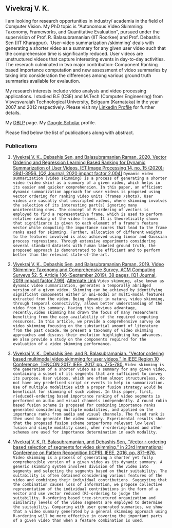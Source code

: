 ## Vivekraj V. K.

I am looking for research opportunities in industry/ academia in the field of Computer Vision. My PhD topic is "Autonomous Video Skimming: Taxonomy, Frameworks, and Quantitative Evaluation", pursued under the supervision of Prof. R. Balasubramanian (IIT Roorkee) and Prof. Debashis Sen (IIT Kharagpur). 'User-video summarization /skimming’ deals with generating a shorter video as a summary for any given user video such that the comprehension time is significantly reduced. User videos are unstructured videos that capture interesting events in day-to-day activities. The reserach culminated in two major contribution: Component Ranking based importance computation and new assessment of video summaries by taking into consideration the differences among various ground truth summaries available for evalaution.

My research interests include video analysis and video processing applications. I studied B.E (CSE) and M.Tech (Computer Engineering) from Visvesvaraiah Technological University, Belgaum (Karnataka) in the year 2007 and 2012 respectively. Please visit my [LinkedIn Profile](https://www.linkedin.com/in/vivekraj-v-k-1196a536) for further details.

My [DBLP](https://dblp.org/pid/198/9481.html) page. My [Google Scholar](https://scholar.google.com/citations?user=vH-1g5gAAAAJ&hl=en) profile.

Please find below the list of publications along with abstract.
### Publications
1.  [Vivekraj V. K., Debashis Sen, and Balasubramanian Raman. 2020. Vector Ordering and Regression Learning Based Ranking for Dynamic Summarization of User Videos. IET Image Processing 14, no. 15 (2020): 3941-3956. [Q2 Journal, 2020 impact factor 2.004]](https://doi.org/10.1049/iet-ipr.2020.0234)
```Dynamic video summarization (video skimming) is a process of generating a shorter video (video skim) as a summary of a given video, which helps in its easier and quicker comprehension. In this paper, an efficient dynamic summarization approach for user videos is proposed using vector ordering for ranking video units (frames /shots). User videos are casually shot unscripted videos, where skimming involves the selection of its interesting part(s) ignoring many uninteresting ones. The concept of R-ordering of vectors is employed to find a representative frame, which is used to perform relative ranking of the video frames. It is theoretically shown that significance is given to each element of a frame's feature vector while computing the importance scores that lead to the frame ranks used for skimming. Further, allocation of different weights to the features involved is also achieved using linear and Gaussian process regressions. Through extensive experiments considering  several standard datasets with human labeled ground truth, the proposed approach is demonstrated to be efficient and to perform better than the relevant state-of-the-art.```

3.	[Vivekraj V. K., Debashis Sen, and Balasubramanian Raman. 2019. Video Skimming: Taxonomy and Comprehensive Survey. ACM Computing Surveys 52, 5, Article 106 (September 2019), 38 pages. [Q1 Journal, 2019 impact factor 7.99]](https://dl.acm.org/citation.cfm?id=3347712). [Alternate Link](https://arxiv.org/abs/1909.12948)
```Video skimming, also known as dynamic video summarization, generates a temporally abridged version of a given video. Skimming can be achieved by identifying significant components either in uni-modal or multi-modal features extracted from the video. Being dynamic in nature, video skimming, through temporal connectivity, allows better understanding of the video from its summary. Having this obvious advantage, recently,video skimming has drawn the focus of many researchers benefiting from the easy availability of the required computing resources. In this article, we provide a comprehensive survey on video skimming focusing on the substantial amount of literature from the past decade. We present a taxonomy of video skimming approaches and discuss their evolution highlighting key advances. We also provide a study on the components required for the evaluation of a video skimming performance.```

2.	[Vivekraj V. K., Debashis Sen, and R. Balasubramanian. "Vector ordering based multimodal video skimming for user videos." In IEEE Region 10 Conference, TENCON 2017, IEEE, 2017, pp. 775-780.](ieeexplore.ieee.org/stamp/stamp.jsp?tp=&arnumber=8227964)
``` Video skimming is the generation of a shorter video as a summary for any given video, containing a subset of its segments that are sufficient to convey its purpose. User videos, which are often almost structureless, do not have any predefined script or events to help in summarization. Use of multiple modalities with a proper fusion strategy would be beneficial for skimming of such videos. In this paper, first, r(educed)-ordering based importance ranking of video segments is performed on audio and visual channels independently. A round robin based fusion scheme is proposed for combining importance ranks generated considering multiple modalities, and applied on the importance ranks from audio and visual channels. The fused rank is then used to generate the video summary. Experimental results show that the proposed fusion scheme outperforms relevant low level fusion and single modality cases, when r-ordering-based and other schemes are used for importance determination in each modality. ```

1. [Vivekraj V. K, R. Balasubramanian, and Debashis Sen, “Vector r-ordering based selection of segments for video skimming,” in 23rd International Conference on Pattern Recognition (ICPR). IEEE, 2016, pp. 871–876.](https://ieeexplore.ieee.org/document/7899745)
```Video skimming is a process of generating a shorter yet fully comprehensible version of a given video as its dynamic summary. A generic skimming system involves division of the video into segments and selecting the segments based on their suitability. The suitability is often obtained considering various features of the video and combining their individual contributions. Suggesting that the combination causes loss of information, we propose collective representation of the individual contributions in the form of a vector and use vector reduced (R)-ordering to judge the suitability. R-ordering based tree-structured organization and similarity levels of the video segments are employed to determine the suitability. Comparing with user generated summaries, we show that a video summary generated by a general skimming approach using R-ordering will be more effective in covering the important parts of a given video than when a feature combination is used.```

